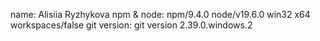 
name: Alisiia Ryzhykova
npm & node: npm/9.4.0 node/v19.6.0 win32 x64 workspaces/false
git version: git version 2.39.0.windows.2

